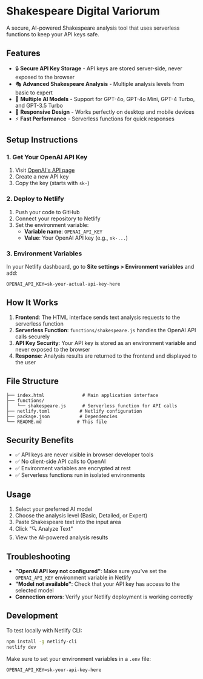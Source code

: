 # Shakespeare Digital Variorum

A secure, AI-powered Shakespeare analysis tool that uses serverless functions to keep your API keys safe.

## Features

- 🔒 **Secure API Key Storage** - API keys are stored server-side, never exposed to the browser
- 🎭 **Advanced Shakespeare Analysis** - Multiple analysis levels from basic to expert
- 🤖 **Multiple AI Models** - Support for GPT-4o, GPT-4o Mini, GPT-4 Turbo, and GPT-3.5 Turbo
- 📱 **Responsive Design** - Works perfectly on desktop and mobile devices
- ⚡ **Fast Performance** - Serverless functions for quick responses

## Setup Instructions

### 1. Get Your OpenAI API Key

1. Visit [OpenAI's API page](https://platform.openai.com/api-keys)
2. Create a new API key
3. Copy the key (starts with `sk-`)

### 2. Deploy to Netlify

1. Push your code to GitHub
2. Connect your repository to Netlify
3. Set the environment variable:
   - **Variable name**: `OPENAI_API_KEY`
   - **Value**: Your OpenAI API key (e.g., `sk-...`)

### 3. Environment Variables

In your Netlify dashboard, go to **Site settings > Environment variables** and add:

```
OPENAI_API_KEY=sk-your-actual-api-key-here
```

## How It Works

1. **Frontend**: The HTML interface sends text analysis requests to the serverless function
2. **Serverless Function**: `functions/shakespeare.js` handles the OpenAI API calls securely
3. **API Key Security**: Your API key is stored as an environment variable and never exposed to the browser
4. **Response**: Analysis results are returned to the frontend and displayed to the user

## File Structure

```
├── index.html              # Main application interface
├── functions/
│   └── shakespeare.js      # Serverless function for API calls
├── netlify.toml           # Netlify configuration
├── package.json           # Dependencies
└── README.md             # This file
```

## Security Benefits

- ✅ API keys are never visible in browser developer tools
- ✅ No client-side API calls to OpenAI
- ✅ Environment variables are encrypted at rest
- ✅ Serverless functions run in isolated environments

## Usage

1. Select your preferred AI model
2. Choose the analysis level (Basic, Detailed, or Expert)
3. Paste Shakespeare text into the input area
4. Click "🔍 Analyze Text"
5. View the AI-powered analysis results

## Troubleshooting

- **"OpenAI API key not configured"**: Make sure you've set the `OPENAI_API_KEY` environment variable in Netlify
- **"Model not available"**: Check that your API key has access to the selected model
- **Connection errors**: Verify your Netlify deployment is working correctly

## Development

To test locally with Netlify CLI:

```bash
npm install -g netlify-cli
netlify dev
```

Make sure to set your environment variables in a `.env` file:

```
OPENAI_API_KEY=sk-your-api-key-here
```
